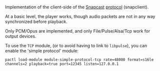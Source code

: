 Implementation of the client-side of the [Snapcast](https://github.com/badaix/snapcast) [protocol](https://github.com/badaix/snapcast/blob/develop/doc/binary_protocol.md) (snapclient).

At a basic level, the player works, though audio packets are not in any way synchronized before playback.

Only PCM/Opus are implemented, and only File/Pulse/Alsa/Tcp work for output devices.


To use the `TCP` module, (or to avoid having to link to `libpulse`), you can enable the 'simple protocol' module:

```
pactl load-module module-simple-protocol-tcp rate=48000 format=s16le channels=2 playback=true port=12345 listen=127.0.0.1
```
